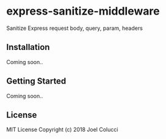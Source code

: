 # express-sanitize-middleware
Sanitize Express request body, query, param, headers

## Installation
Coming soon..

## Getting Started
Coming soon..

## License
MIT License Copyright (c) 2018 Joel Colucci